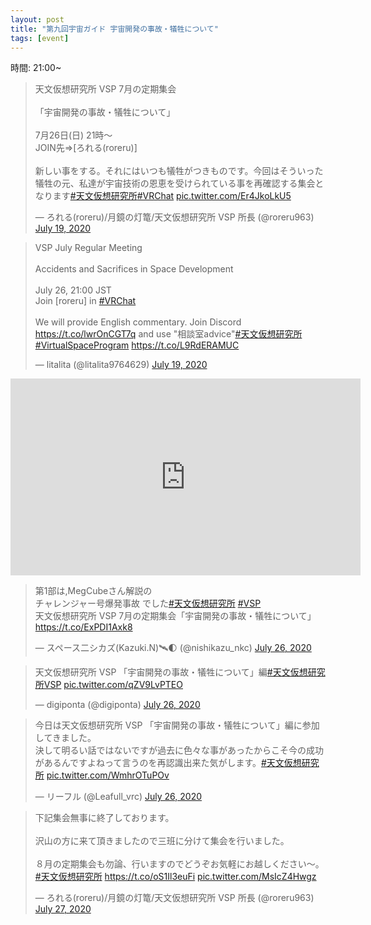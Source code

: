 ```yaml
---
layout: post
title: "第九回宇宙ガイド 宇宙開発の事故・犠牲について"
tags: [event]
---
```


時間: 21:00~

<blockquote class="twitter-tweet" data-theme="dark"><p lang="ja" dir="ltr">天文仮想研究所 VSP 7月の定期集会<br><br>「宇宙開発の事故・犠牲について」<br><br>7月26日(日) 21時～<br>JOIN先⇒[ろれる(roreru)]<br><br>新しい事をする。それにはいつも犠牲がつきものです。今回はそういった犠牲の元、私達が宇宙技術の恩恵を受けられている事を再確認する集会となります<a href="https://twitter.com/hashtag/%E5%A4%A9%E6%96%87%E4%BB%AE%E6%83%B3%E7%A0%94%E7%A9%B6%E6%89%80?src=hash&amp;ref_src=twsrc%5Etfw">#天文仮想研究所</a><a href="https://twitter.com/hashtag/VRChat?src=hash&amp;ref_src=twsrc%5Etfw">#VRChat</a> <a href="https://t.co/Er4JkoLkU5">pic.twitter.com/Er4JkoLkU5</a></p>&mdash; ろれる(roreru)/月鏡の灯篭/天文仮想研究所 VSP 所長 (@roreru963) <a href="https://twitter.com/roreru963/status/1284864351413825538?ref_src=twsrc%5Etfw">July 19, 2020</a></blockquote> <script async src="https://platform.twitter.com/widgets.js" charset="utf-8"></script>

<blockquote class="twitter-tweet" data-theme="dark"><p lang="en" dir="ltr">VSP July Regular Meeting<br><br>Accidents and Sacrifices in Space Development<br><br>July 26, 21:00 JST<br>Join [roreru] in <a href="https://twitter.com/hashtag/VRChat?src=hash&amp;ref_src=twsrc%5Etfw">#VRChat</a><br><br>We will provide English commentary. Join Discord <a href="https://t.co/lwrOnCGT7q">https://t.co/lwrOnCGT7q</a> and use &quot;相談室advice&quot;<a href="https://twitter.com/hashtag/%E5%A4%A9%E6%96%87%E4%BB%AE%E6%83%B3%E7%A0%94%E7%A9%B6%E6%89%80?src=hash&amp;ref_src=twsrc%5Etfw">#天文仮想研究所</a> <a href="https://twitter.com/hashtag/VirtualSpaceProgram?src=hash&amp;ref_src=twsrc%5Etfw">#VirtualSpaceProgram</a> <a href="https://t.co/L9RdERAMUC">https://t.co/L9RdERAMUC</a></p>&mdash; litalita (@litalita9764629) <a href="https://twitter.com/litalita9764629/status/1284963003050258434?ref_src=twsrc%5Etfw">July 19, 2020</a></blockquote> <script async src="https://platform.twitter.com/widgets.js" charset="utf-8"></script>

<div class="youtube">
  <iframe width="560" height="315" src="https://www.youtube.com/embed/aAwU1NjAZ4M" frameborder="0" allow="accelerometer; autoplay; encrypted-media; gyroscope; picture-in-picture" allowfullscreen></iframe>
</div>

<blockquote class="twitter-tweet" data-conversation="none" data-theme="dark"><p lang="ja" dir="ltr">第1部は,MegCubeさん解説の<br>チャレンジャー号爆発事故 でした<a href="https://twitter.com/hashtag/%E5%A4%A9%E6%96%87%E4%BB%AE%E6%83%B3%E7%A0%94%E7%A9%B6%E6%89%80?src=hash&amp;ref_src=twsrc%5Etfw">#天文仮想研究所</a> <a href="https://twitter.com/hashtag/VSP?src=hash&amp;ref_src=twsrc%5Etfw">#VSP</a><br>天文仮想研究所 VSP 7月の定期集会「宇宙開発の事故・犠牲について」 <a href="https://t.co/ExPDI1Axk8">https://t.co/ExPDI1Axk8</a></p>&mdash; スペース二シカズ(Kazuki.N)🛰️🌓 (@nishikazu_nkc) <a href="https://twitter.com/nishikazu_nkc/status/1287391071379394560?ref_src=twsrc%5Etfw">July 26, 2020</a></blockquote> <script async src="https://platform.twitter.com/widgets.js" charset="utf-8"></script>

<blockquote class="twitter-tweet" data-theme="dark"><p lang="ja" dir="ltr">天文仮想研究所 VSP 「宇宙開発の事故・犠牲について」編<a href="https://twitter.com/hashtag/%E5%A4%A9%E6%96%87%E4%BB%AE%E6%83%B3%E7%A0%94%E7%A9%B6%E6%89%80VSP?src=hash&amp;ref_src=twsrc%5Etfw">#天文仮想研究所VSP</a> <a href="https://t.co/qZV9LvPTEO">pic.twitter.com/qZV9LvPTEO</a></p>&mdash; digiponta (@digiponta) <a href="https://twitter.com/digiponta/status/1287399889530363907?ref_src=twsrc%5Etfw">July 26, 2020</a></blockquote> <script async src="https://platform.twitter.com/widgets.js" charset="utf-8"></script>

<blockquote class="twitter-tweet" data-theme="dark"><p lang="ja" dir="ltr">今日は天文仮想研究所 VSP 「宇宙開発の事故・犠牲について」編に参加してきました。<br>決して明るい話ではないですが過去に色々な事があったからこそ今の成功があるんですよねって言うのを再認識出来た気がします。<a href="https://twitter.com/hashtag/%E5%A4%A9%E6%96%87%E4%BB%AE%E6%83%B3%E7%A0%94%E7%A9%B6%E6%89%80?src=hash&amp;ref_src=twsrc%5Etfw">#天文仮想研究所</a> <a href="https://t.co/WmhrOTuPOv">pic.twitter.com/WmhrOTuPOv</a></p>&mdash; リーフル (@Leafull_vrc) <a href="https://twitter.com/Leafull_vrc/status/1287407175770333190?ref_src=twsrc%5Etfw">July 26, 2020</a></blockquote> <script async src="https://platform.twitter.com/widgets.js" charset="utf-8"></script>

<blockquote class="twitter-tweet" data-theme="dark"><p lang="ja" dir="ltr">下記集会無事に終了しております。<br><br>沢山の方に来て頂きましたので三班に分けて集会を行いました。<br><br>８月の定期集会も勿論、行いますのでどうぞお気軽にお越しください～。<a href="https://twitter.com/hashtag/%E5%A4%A9%E6%96%87%E4%BB%AE%E6%83%B3%E7%A0%94%E7%A9%B6%E6%89%80?src=hash&amp;ref_src=twsrc%5Etfw">#天文仮想研究所</a> <a href="https://t.co/oS1Il3euFi">https://t.co/oS1Il3euFi</a> <a href="https://t.co/MsIcZ4Hwgz">pic.twitter.com/MsIcZ4Hwgz</a></p>&mdash; ろれる(roreru)/月鏡の灯篭/天文仮想研究所 VSP 所長 (@roreru963) <a href="https://twitter.com/roreru963/status/1287776626101456896?ref_src=twsrc%5Etfw">July 27, 2020</a></blockquote> <script async src="https://platform.twitter.com/widgets.js" charset="utf-8"></script>